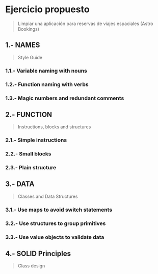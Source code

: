 # Ejercicio propuesto

> Limpiar una aplicación para reservas de viajes espaciales (Astro Bookings)

## 1.- NAMES

> Style Guide

### 1.1.- Variable naming with nouns

### 1.2.- Function naming with verbs

### 1.3.- Magic numbers and redundant comments

## 2.- FUNCTION

> Instructions, blocks and structures

### 2.1.- Simple instructions

### 2.2.- Small blocks

### 2.3.- Plain structure

## 3.- DATA

> Classes and Data Structures

### 3.1.- Use maps to avoid switch statements

### 3.2.- Use structures to group primitives

### 3.3.- Use value objects to validate data

## 4.- SOLID Principles

> Class design
